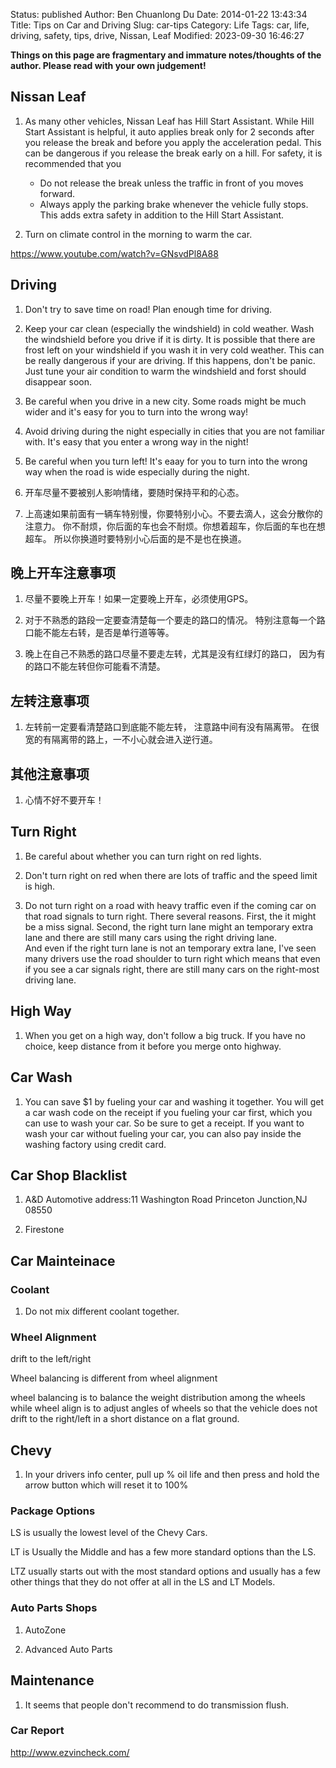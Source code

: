 Status: published
Author: Ben Chuanlong Du
Date: 2014-01-22 13:43:34
Title: Tips on Car and Driving
Slug: car-tips
Category: Life
Tags: car, life, driving, safety, tips, drive, Nissan, Leaf
Modified: 2023-09-30 16:46:27

**Things on this page are fragmentary and immature notes/thoughts of the author. Please read with your own judgement!**
 

## Nissan Leaf

1. As many other vehicles, Nissan Leaf has Hill Start Assistant.
    While Hill Start Assistant is helpful,
    it auto applies break only for 2 seconds after you release the break and before you apply the acceleration pedal.
    This can be dangerous if you release the break early on a hill.
    For safety,
    it is recommended that you
    - Do not release the break unless the traffic in front of you moves forward.
    - Always apply the parking brake whenever the vehicle fully stops. 
        This adds extra safety in addition to the Hill Start Assistant.

2. Turn on climate control in the morning to warm the car.

https://www.youtube.com/watch?v=GNsvdPl8A88

## Driving

1. Don't try to save time on road! Plan enough time for driving.

1. Keep your car clean (especially the windshield) in cold weather. 
    Wash the windshield before you drive if it is dirty. 
    It is possible that there are frost left on your windshield if you wash it in very cold weather.
    This can be really dangerous if your are driving.
    If this happens, 
    don't be panic. 
    Just tune your air condition to warm the windshield and forst should disappear soon.

2. Be careful when you drive in a new city. 
    Some roads might be much wider and it's easy for you to turn into the wrong way!

3. Avoid driving during the night especially in cities 
    that you are not familiar with. 
    It's easy that you enter a wrong way in the night!

4. Be careful when you turn left! 
    It's eaay for you to turn into the wrong way when the road is wide 
    especially during the night. 

5. 开车尽量不要被别人影响情绪，要随时保持平和的心态。

6. 上高速如果前面有一辆车特别慢，你要特别小心。不要去滴人，这会分散你的注意力。
    你不耐烦，你后面的车也会不耐烦。你想着超车，你后面的车也在想超车。
    所以你换道时要特别小心后面的是不是也在换道。

## 晚上开车注意事项

1. 尽量不要晚上开车！如果一定要晚上开车，必须使用GPS。

2. 对于不熟悉的路段一定要查清楚每一个要走的路口的情况。
    特别注意每一个路口能不能左右转，是否是单行道等等。

2. 晚上在自己不熟悉的路口尽量不要走左转，尤其是没有红绿灯的路口，
    因为有的路口不能左转但你可能看不清楚。

## 左转注意事项

1. 左转前一定要看清楚路口到底能不能左转，
    注意路中间有没有隔离带。
    在很宽的有隔离带的路上，一不小心就会进入逆行道。

## 其他注意事项

1. 心情不好不要开车！

## Turn Right

1. Be careful about whether you can turn right on red lights.

2. Don't turn right on red when there are lots of traffic and the speed limit is high. 

3. Do not turn right on a road with heavy traffic even if the coming car on that road signals to turn right. 
    There several reasons. 
    First, the it might be a miss signal. 
    Second, the right turn lane might an temporary extra lane and there are still many cars using the right driving lane.  
    And even if the right turn lane is not an temporary extra lane, 
    I've seen many drivers use the road shoulder to turn right
    which means that even if you see a car signals right, there are still many cars on the right-most driving lane.

## High Way

1. When you get on a high way, 
    don't follow a big truck.
    If you have no choice, keep distance from it before you merge onto highway.

## Car Wash

1. You can save $1 by fueling your car and washing it together. 
    You will get a car wash code on the receipt if you fueling your car first, 
    which you can use to wash your car.
    So be sure to get a receipt. 
    If you want to wash your car without fueling your car,
    you can also pay inside the washing factory using credit card.

## Car Shop Blacklist

1. A&D  Automotive
    address:11 Washington Road
    Princeton Junction,NJ 08550

2. Firestone

## Car Mainteinace 

### Coolant

1. Do not mix different coolant together.

### Wheel Alignment

drift to the left/right 

Wheel balancing is different from wheel alignment

wheel balancing is to balance the weight distribution among the wheels
while
wheel align is to adjust angles of wheels so that the vehicle does not drift to the right/left in a short distance on a flat ground.

## Chevy

1. In your drivers info center, 
    pull up % oil life and then press and hold the arrow button which will reset it to 100% 

### Package Options

LS is usually the lowest level of the Chevy Cars. 

LT is Usually the Middle and has a few more standard options than the LS.

LTZ usually starts out with the most standard options 
and usually has a few other things 
that they do not offer at all in the LS and LT Models.

### Auto Parts Shops

1. AutoZone

2. Advanced Auto Parts

## Maintenance

1. It seems that people don't recommend to do transmission flush.

### Car Report

http://www.ezvincheck.com/

